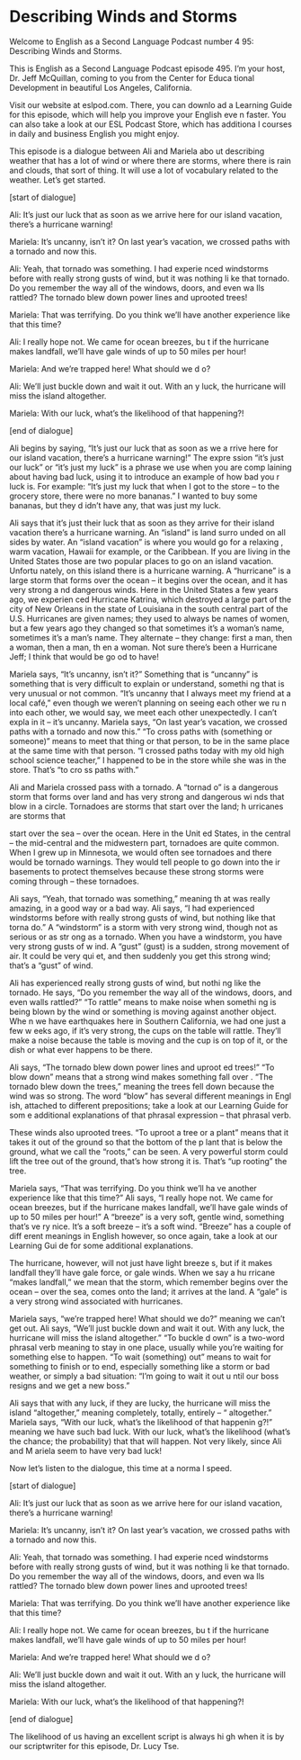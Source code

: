 # Describing Winds and Storms

Welcome to English as a Second Language Podcast number 4 95: Describing Winds and Storms.

This is English as a Second Language Podcast episode 495.  I’m your host, Dr. Jeff McQuillan, coming to you from the Center for Educa tional Development in beautiful Los Angeles, California.

Visit our website at eslpod.com.  There, you can downlo ad a Learning Guide for this episode, which will help you improve your English eve n faster.  You can also take a look at our ESL Podcast Store, which has additiona l courses in daily and business English you might enjoy.

This episode is a dialogue between Ali and Mariela abo ut describing weather that has a lot of wind or where there are storms, where there is rain and clouds, that sort of thing.  It will use a lot of vocabulary related  to the weather.  Let’s get started.

[start of dialogue]

Ali:  It’s just our luck that as soon as we arrive here for our island vacation, there’s a hurricane warning!

Mariela:  It’s uncanny, isn’t it?  On last year’s vacation, we crossed paths with a tornado and now this.

Ali:  Yeah, that tornado was something.  I had experie nced windstorms before with really strong gusts of wind, but it was nothing li ke that tornado.  Do you remember the way all of the windows, doors, and even wa lls rattled?  The tornado blew down power lines and uprooted trees!

Mariela:  That was terrifying.  Do you think we’ll have  another experience like that this time?

Ali:  I really hope not.  We came for ocean breezes, bu t if the hurricane makes landfall, we’ll have gale winds of up to 50 miles per hour!

Mariela:  And we’re trapped here!  What should we d o?

Ali:  We’ll just buckle down and wait it out.  With an y luck, the hurricane will miss the island altogether.

 Mariela:  With our luck, what’s the likelihood of that  happening?!

[end of dialogue]

Ali begins by saying, “It’s just our luck that as soon as we a rrive here for our island vacation, there’s a hurricane warning!”  The expre ssion “it’s just our luck” or “it’s just my luck” is a phrase we use when you are comp laining about having bad luck, using it to introduce an example of how bad you r luck is.  For example: “It’s just my luck that when I got to the store – to the  grocery store, there were no more bananas.”  I wanted to buy some bananas, but they d idn’t have any, that was just my luck.

Ali says that it’s just their luck that as soon as they arrive  for their island vacation there’s a hurricane warning.  An “island” is land surro unded on all sides by water. An “island vacation” is where you would go for a relaxing , warm vacation, Hawaii for example, or the Caribbean.  If you are living in the United States those are two popular places to go on an island vacation.  Unfortu nately, on this island there is a hurricane warning.  A “hurricane” is a large  storm that forms over the ocean – it begins over the ocean, and it has very strong a nd dangerous winds. Here in the United States a few years ago, we experien ced Hurricane Katrina, which destroyed a large part of the city of New Orleans in the state of Louisiana in the south central part of the U.S.  Hurricanes are given names; they used to always be names of women, but a few years ago they changed  so that sometimes it’s a woman’s name, sometimes it’s a man’s name.   They alternate – they change: first a man, then a woman, then a man, th en a woman.  Not sure there’s been a Hurricane Jeff; I think that would be go od to have!

Mariela says, “It’s uncanny, isn’t it?”  Something that is “uncanny” is something that is very difficult to explain or understand, somethi ng that is very unusual or not common.  “It’s uncanny that I always meet my friend at  a local café,” even though we weren’t planning on seeing each other we ru n into each other, we would say, we meet each other unexpectedly.  I can’t expla in it – it’s uncanny. Mariela says, “On last year’s vacation, we crossed paths with  a tornado and now this.”  “To cross paths with (something or someone)” means to meet that thing or that person, to be in the same place at the same time with that person.  “I crossed paths today with my old high school science teacher,” I happened to be in the store while she was in the store.  That’s “to cro ss paths with.”

Ali and Mariela crossed pass with a tornado.  A “tornad o” is a dangerous storm that forms over land and has very strong and dangerous wi nds that blow in a circle.  Tornadoes are storms that start over the land; h urricanes are storms that

 start over the sea – over the ocean.  Here in the Unit ed States, in the central – the mid-central and the midwestern part, tornadoes are quite common.  When I grew up in Minnesota, we would often see tornadoes and  there would be tornado warnings.  They would tell people to go down into the ir basements to protect themselves because these strong storms were coming through – these tornadoes.

Ali says, “Yeah, that tornado was something,” meaning th at was really amazing, in a good way or a bad way.  Ali says, “I had experienced  windstorms before with really strong gusts of wind, but nothing like that torna do.”  A “windstorm” is a storm with very strong wind, though not as serious or as str ong as a tornado. When you have a windstorm, you have very strong gusts of w ind.  A “gust” (gust) is a sudden, strong movement of air.  It could be very qui et, and then suddenly you get this strong wind; that’s a “gust” of wind.

Ali has experienced really strong gusts of wind, but nothi ng like the tornado.  He says, “Do you remember the way all of the windows, doors,  and even walls rattled?”  “To rattle” means to make noise when somethi ng is being blown by the wind or something is moving against another object.  Whe n we have earthquakes here in Southern California, we had one just a few w eeks ago, if it’s very strong, the cups on the table will rattle.  They’ll make a noise  because the table is moving and the cup is on top of it, or the dish or what ever happens to be there.

Ali says, “The tornado blew down power lines and uproot ed trees!”  “To blow down” means that a strong wind makes something fall over .  “The tornado blew down the trees,” meaning the trees fell down because the wind was so strong. The word “blow” has several different meanings in Engl ish, attached to different prepositions; take a look at our Learning Guide for som e additional explanations of that phrasal expression – that phrasal verb.

These winds also uprooted trees.  “To uproot a tree or  a plant” means that it takes it out of the ground so that the bottom of the p lant that is below the ground, what we call the “roots,” can be seen.  A very powerful storm could lift the tree out of the ground, that’s how strong it is.  That’s “up rooting” the tree.

Mariela says, “That was terrifying.  Do you think we’ll ha ve another experience like that this time?”  Ali says, “I really hope not.  We came for ocean breezes, but if the hurricane makes landfall, we’ll have gale winds of up to 50 miles per hour!” A “breeze” is a very soft, gentle wind, something that’s ve ry nice.  It’s a soft breeze – it’s a soft wind.  “Breeze” has a couple of diff erent meanings in English however, so once again, take a look at our Learning Gui de for some additional explanations.

 The hurricane, however, will not just have light breeze s, but if it makes landfall they’ll have gale force, or gale winds.  When we say a hu rricane “makes landfall,” we mean that the storm, which remember begins over the ocean – over the sea, comes onto the land; it arrives at the land.  A “gale” is a very strong wind associated with hurricanes.

Mariela says, “we’re trapped here!  What should we do?”  meaning we can’t get out.  Ali says, “We’ll just buckle down and wait it out.  With any luck, the hurricane will miss the island altogether.”  “To buckle d own” is a two-word phrasal verb meaning to stay in one place, usually while  you’re waiting for something else to happen.  “To wait (something) out” means to wait for something to finish or to end, especially something like a storm or bad weather, or simply a bad situation: “I’m going to wait it out u ntil our boss resigns and we get a new boss.”

Ali says that with any luck, if they are lucky, the hurricane will miss the island “altogether,” meaning completely, totally, entirely – “ altogether.”  Mariela says, “With our luck, what’s the likelihood of that happenin g?!” meaning we have such bad luck.  With our luck, what’s the likelihood (what’s the chance; the probability) that that will happen.  Not very likely, since Ali and M ariela seem to have very bad luck!

Now let’s listen to the dialogue, this time at a norma l speed.

[start of dialogue]

Ali:  It’s just our luck that as soon as we arrive here for our island vacation, there’s a hurricane warning!

Mariela:  It’s uncanny, isn’t it?  On last year’s vacation, we crossed paths with a tornado and now this.

Ali:  Yeah, that tornado was something.  I had experie nced windstorms before with really strong gusts of wind, but it was nothing li ke that tornado.  Do you remember the way all of the windows, doors, and even wa lls rattled?  The tornado blew down power lines and uprooted trees!

Mariela:  That was terrifying.  Do you think we’ll have  another experience like that this time?

 Ali:  I really hope not.  We came for ocean breezes, bu t if the hurricane makes landfall, we’ll have gale winds of up to 50 miles per hour!

Mariela:  And we’re trapped here!  What should we d o?

Ali:  We’ll just buckle down and wait it out.  With an y luck, the hurricane will miss the island altogether.

Mariela:  With our luck, what’s the likelihood of that  happening?!

[end of dialogue]

The likelihood of us having an excellent script is always hi gh when it is by our scriptwriter for this episode, Dr. Lucy Tse.





